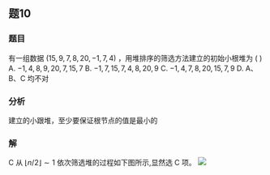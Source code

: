 ## 题10
### 题目
有一组数据 $\left( {{15},9,7,8,{20}, - 1,7,4}\right)$ ，用堆排序的筛选方法建立的初始小根堆为 ( )
A. $- 1,4,8,9,{20},7,{15},7$ 
B. $- 1,7,{15},7,4,8,{20},9$
C. $- 1,4,7,8,{20},{15},7,9$ 
D. A、B、C 均不对
### 分析
建立的小跟堆，至少要保证根节点的值是最小的
### 解
C
从 $\lfloor n/2\rfloor  \sim  1$ 依次筛选堆的过程如下图所示,显然选 C 项。
![](https://img.hwenyi.live/202410010132101.webp)
